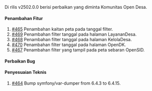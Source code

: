 Di rilis v2502.0.0 berisi perbaikan yang diminta Komunitas Open Desa.

#### Penambahan Fitur

1. [#465](https://github.com/OpenSID/pantau/issues/465) Penambahan kaitan peta pada tanggal filter.
2. [#469](https://github.com/OpenSID/pantau/issues/469) Penambahan filter tanggal pada halaman LayananDesa.
3. [#468](https://github.com/OpenSID/pantau/issues/468) Penambahan filter tanggal pada halaman KelolaDesa.
4. [#470](https://github.com/OpenSID/pantau/issues/470) Penambahan filter tanggal pada halaman OpenDK.
5. [#467](https://github.com/OpenSID/pantau/issues/467) Penambahan filter yang tampil pada peta sebaran OpenSID.

#### Perbaikan Bug

#### Penyesuaian Teknis

1. [#464](https://github.com/OpenSID/pantau/pull/464) Bump symfony/var-dumper from 6.4.3 to 6.4.15.